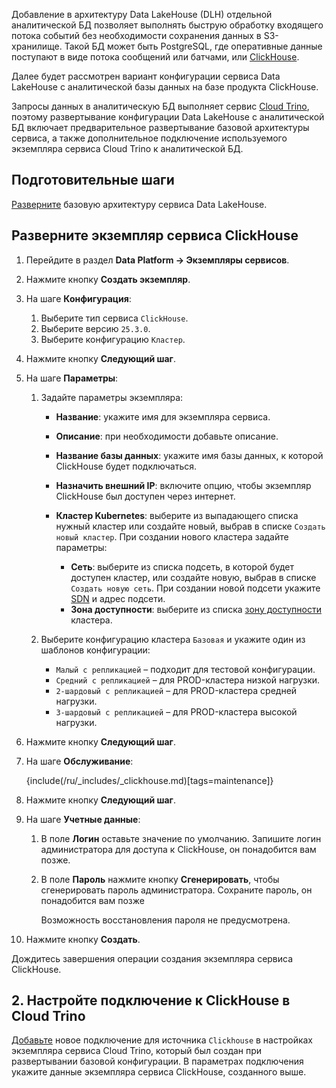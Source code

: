 Добавление в архитектуру Data LakeHouse (DLH) отдельной аналитической БД позволяет выполнять быструю обработку входящего потока событий без необходимости сохранения данных в S3-хранилище. Такой БД может быть PostgreSQL, где оперативные данные поступают в виде потока сообщений или батчами, или [ClickHouse](/ru/data-platform/clickhouse).

Далее будет рассмотрен вариант конфигурации сервиса Data LakeHouse с аналитической базы данных на базе продукта ClickHouse.

Запросы данных в аналитическую БД выполняет сервис [Cloud Trino](ru/data-processing/trino), поэтому развертывание конфигурации Data LakeHouse с аналитической БД включает предварительное развертывание базовой архитектуры сервиса, а также дополнительное подключение используемого экземпляра сервиса Cloud Trino к аналитической БД.

## Подготовительные шаги

[Разверните](../../quick-start) базовую архитектуру сервиса Data LakeHouse.

## Разверните экземпляр сервиса ClickHouse

1. Перейдите в раздел **Data Platform → Экземпляры сервисов**.
1. Нажмите кнопку **Создать экземпляр**.
1. На шаге **Конфигурация**:

   1. Выберите тип сервиса `ClickHouse`.
   1. Выберите версию `25.3.0`.
   1. Выберите конфигурацию `Кластер`.

1. Нажмите кнопку **Следующий шаг**.
1. На шаге **Параметры**:

   1. Задайте параметры экземпляра:

      - **Название**: укажите имя для экземпляра сервиса.
      - **Описание**: при необходимости добавьте описание.
      - **Название базы данных**: укажите имя базы данных, к которой ClickHouse будет подключаться.
      - **Назначить внешний IP**: включите опцию, чтобы экземпляр ClickHouse был доступен через интернет.
      - **Кластер Kubernetes**: выберите из выпадающего списка нужный кластер или создайте новый, выбрав в списке `Создать новый кластер`. При создании нового кластера задайте параметры:

         - **Сеть**: выберите из списка подсеть, в которой будет доступен кластер, или создайте новую, выбрав в списке `Создать новую сеть`. При создании новой подсети укажите [SDN](/ru/networks/vnet/concepts/sdn) и адрес подсети.
         - **Зона доступности**: выберите из списка [зону доступности](/ru/intro/start/concepts/architecture#az) кластера.
   
   1. Выберите конфигурацию кластера `Базовая` и укажите один из шаблонов конфигурации:

      * `Малый с репликацией` – подходит для тестовой конфигурации.
      * `Средний с репликацией` – для PROD-кластера низкой нагрузки.
      * `2-шардовый с репликацией` – для PROD-кластера средней нагрузки.
      * `3-шардовый с репликацией` – для PROD-кластера высокой нагрузки.

1. Нажмите кнопку **Следующий шаг**.
1. На шаге **Обслуживание**:

    {include(/ru/_includes/_clickhouse.md)[tags=maintenance]}

1. Нажмите кнопку **Следующий шаг**.
1. На шаге **Учетные данные**:

   1. В поле **Логин** оставьте значение по умолчанию. Запишите логин администратора для доступа к ClickHouse, он понадобится вам позже.
   1. В поле **Пароль** нажмите кнопку **Сгенерировать**, чтобы сгенерировать пароль администратора. Сохраните пароль, он понадобится вам позже

        <warn>

        Возможность восстановления пароля не предусмотрена.

        </warn>

1. Нажмите кнопку **Создать**.

Дождитесь завершения операции создания экземпляра сервиса ClickHouse.

## 2. Настройте подключение к ClickHouse в Cloud Trino

[Добавьте](/ru/data-processing/trino/service-management/management#add_connect) новое подключение для источника `Clickhouse` в настройках экземпляра сервиса Cloud Trino, который был создан при развертывании базовой конфигурации. В  параметрах подключения укажите данные экземпляра сервиса ClickHouse, созданного выше.
